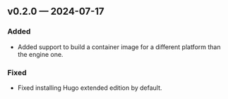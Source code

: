 ## v0.2.0 — 2024-07-17

### Added

* Added support to build a container image for a different platform than the engine one.

### Fixed

* Fixed installing Hugo extended edition by default.
